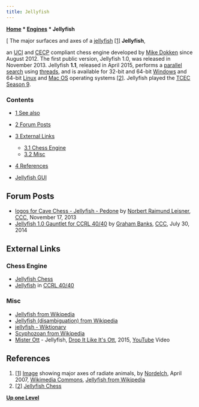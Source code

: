 ```yaml
---
title: Jellyfish
---
```

**[Home](Home "Home") \* [Engines](Engines "Engines") \* Jellyfish**



[ The major surfaces and axes of a [jellyfish](https://en.wikipedia.org/wiki/Scyphozoa) <a id="cite-note-1" href="#cite-ref-1">[1]</a>
**Jellyfish**,  

an [UCI](UCI "UCI") and [CECP](Chess_Engine_Communication_Protocol "Chess Engine Communication Protocol") compliant chess engine developed by [Mike Dokken](index.php?title=Mike_Dokken&action=edit&redlink=1 "Mike Dokken (page does not exist)") since August 2012. 
The first public version, Jellyfish 1.0, was released in November 2013. Jellyfish **1.1**, released in April 2015, performs a [parallel search](Parallel_Search "Parallel Search") using [threads](Thread "Thread"), 
and is available for 32-bit and 64-bit [Windows](Windows "Windows") and 64-bit [Linux](Linux "Linux") and [Mac OS](Mac_OS "Mac OS") operating systems <a id="cite-note-2" href="#cite-ref-2">[2]</a>. 
Jellyfish played the [TCEC Season 9](TCEC_Season_9 "TCEC Season 9").



### Contents


* [1 See also](#see-also)
* [2 Forum Posts](#forum-posts)
* [3 External Links](#external-links)
	+ [3.1 Chess Engine](#chess-engine)
	+ [3.2 Misc](#misc)
* [4 References](#references)






* [Jellyfish GUI](index.php?title=Jellyfish_GUI&action=edit&redlink=1 "Jellyfish GUI (page does not exist)")


## Forum Posts


* [logos for Cave Chess - Jellyfish - Pedone](http://www.talkchess.com/forum/viewtopic.php?t=50112) by [Norbert Raimund Leisner](Norbert_Raimund_Leisner "Norbert Raimund Leisner"), [CCC](CCC "CCC"), November 17, 2013
* [Jellyfish 1.0 Gauntlet for CCRL 40/40](http://www.talkchess.com/forum/viewtopic.php?t=53127) by [Graham Banks](Graham_Banks "Graham Banks"), [CCC](CCC "CCC"), July 30, 2014


## External Links


### Chess Engine


* [Jellyfish Chess](https://sites.google.com/site/jellyfishchess/)
* [Jellyfish](http://www.computerchess.org.uk/ccrl/4040/cgi/compare_engines.cgi?family=Jellyfish&print=Rating+list&print=Results+table&print=LOS+table&print=Ponder+hit+table&print=Eval+difference+table&print=Comopp+gamenum+table&print=Overlap+table&print=Score+with+common+opponents) in [CCRL 40/40](CCRL "CCRL")


### Misc


* [Jellyfish from Wikipedia](https://en.wikipedia.org/wiki/Jellyfish)
* [Jellyfish (disambiguation) from Wikipedia](https://en.wikipedia.org/wiki/Jellyfish_%28disambiguation%29)
* [jellyfish - Wiktionary](https://en.wiktionary.org/wiki/jellyfish)
* [Scyphozoan from Wikipedia](https://en.wikipedia.org/wiki/Scyphozoa)
* [Mister Ott](https://www.earshift.com/mister-ott) - Jellyfish, [Drop It Like It's Ott](https://www.earshift.com/mister-ott-drop-it-like-its-ott), 2015, [YouTube](https://en.wikipedia.org/wiki/YouTube) Video


 
## References


1. <a id="cite-ref-1" href="#cite-note-1">[1]</a> [Image](https://commons.wikimedia.org/wiki/File:Radiate_Oral-aboral_Axes.JPG) showing major axes of radiate animals, by [Nordelch](https://commons.wikimedia.org/wiki/User:Nordelch), April 2007, [Wikimedia Commons](https://en.wikipedia.org/wiki/Wikimedia_Commons), [Jellyfish from Wikipedia](https://en.wikipedia.org/wiki/Jellyfish)
2. <a id="cite-ref-2" href="#cite-note-2">[2]</a> [Jellyfish Chess](https://sites.google.com/site/jellyfishchess/)

**[Up one Level](Engines "Engines")**







 
